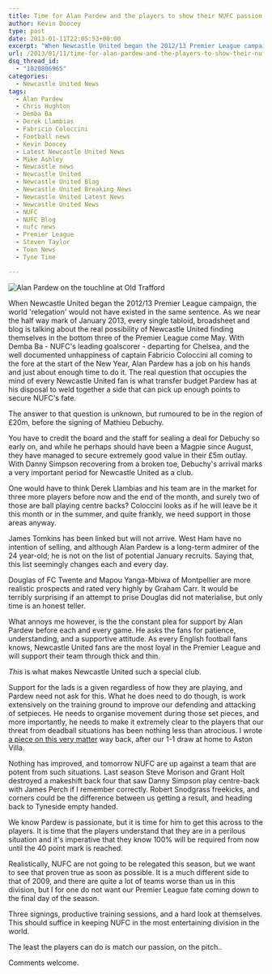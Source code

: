 ```yaml
---
title: Time for Alan Pardew and the players to show their NUFC passion
author: Kevin Doocey
type: post
date: 2013-01-11T22:05:53+00:00
excerpt: "When Newcastle United began the 2012/13 Premier League campaign, the world 'relegation' would not have existed in the same sentence. As we near the half way mark.."
url: /2013/01/11/time-for-alan-pardew-and-the-players-to-show-their-nufc-passion/
dsq_thread_id:
  - "1020806965"
categories:
  - Newcastle United News
tags:
  - Alan Pardew
  - Chris Hughton
  - Demba Ba
  - Derek Llambias
  - Fabricio Coloccini
  - Football news
  - Kevin Doocey
  - Latest Newcastle United News
  - Mike Ashley
  - Newcastle news
  - Newcastle United
  - Newcastle United Blog
  - Newcastle United Breaking News
  - Newcastle United Latest News
  - Newcastle United News
  - NUFC
  - NUFC Blog
  - nufc news
  - Premier League
  - Steven Taylor
  - Toon News
  - Tyne Time

---
```

![Alan Pardew on the touchline at Old Trafford](http://www.tynetime.com/wp-content/uploads/2013/01/Alan-Pardew-Old-Trafford.jpg "Pardew - Facing arguably the biggest challenge of his managerial career")

When Newcastle United began the 2012/13 Premier League campaign, the world 'relegation' would not have existed in the same sentence. As we near the half way mark of January 2013, every single tabloid, broadsheet and blog is talking about the real possibility of Newcastle United finding themselves in the bottom three of the Premier League come May. With Demba Ba - NUFC's leading goalscorer - departing for Chelsea, and the well documented unhappiness of captain Fabricio Coloccini all coming to the fore at the start of the New Year, Alan Pardew has  a job on his hands and just about enough time to do it. The real question that occupies the mind of every Newcastle United fan is what transfer budget Pardew has at his disposal to weld together a side that can pick up enough points to secure NUFC's fate.

The answer to that question is unknown, but rumoured to be in the region of £20m, before the signing of Mathieu Debuchy.

You have to credit the board and the staff for sealing a deal for Debuchy so early on, and while he perhaps should have been a Magpie since August, they have managed to secure extremely good value in their £5m outlay. With Danny Simpson recovering from a broken toe, Debuchy's arrival marks a very important period for Newcastle United as a club.

One would have to think Derek Llambias and his team are in the market for three more players before now and the end of the month, and surely two of those are ball playing centre backs? Coloccini looks as if he will leave be it this month or in the summer, and quite frankly, we need support in those areas anyway.

James Tomkins has been linked but will not arrive. West Ham have no intention of selling, and although Alan Pardew is a long-term admirer of the 24 year-old; he is not on the list of potential January recruits. Saying that, this list seemingly changes each and every day.

Douglas of FC Twente and Mapou Yanga-Mbiwa of Montpellier are more realistic prospects and rated very highly by Graham Carr. It would be terribly surprising if an attempt to prise Douglas did not materialise, but only time is an honest teller.

What annoys me however, is the the constant plea for support by Alan Pardew before each and every game. He asks the fans for patience, understanding, and a supportive attitude. As every English football fans knows, Newcastle United fans are the most loyal in the Premier League and will support their team through thick and thin.

_This_ is what makes Newcastle United such a special club.

Support for the lads is a given regardless of how they are playing, and Pardew need not ask for this. What he does need to do though, is work extensively on the training ground to improve our defending and attacking of setpieces. He needs to organise movement during those set pieces, and more importantly, he needs to make it extremely clear to the players that our threat from deadball situations has been nothing less than atrocious. I wrote [a piece on this very matter](http://www.tynetime.com/2012/09/02/newcastle-uniteds-corners-against-villa-nothing-short-of-shocking/) way back, after our 1-1 draw at home to Aston Villa.

Nothing has improved, and tomorrow NUFC are up against a team that are potent from such situations. Last season Steve Morison and Grant Holt destroyed a makeshift back four that saw Danny Simpson play centre-back with James Perch if I remember correctly. Robert Snodgrass freekicks, and corners could be the difference between us getting a result, and heading back to Tyneside empty handed.

We know Pardew is passionate, but it is time for him to get this across to the players. It is time that the players understand that they are in a perilous situation and it's imperative that they know 100% will be required from now until the 40 point mark is reached.

Realistically, NUFC are not going to be relegated this season, but we want to see that proven true as soon as possible. It is a much different side to that of 2009, and there are quite a lot of teams worse than us in this division, but I for one do not want our Premier League fate coming down to the final day of the season.

Three signings, productive training sessions, and a hard look at themselves. This should suffice in keeping NUFC in the most entertaining division in the world.

The least the players can do is match our passion, on the pitch..

Comments welcome.
